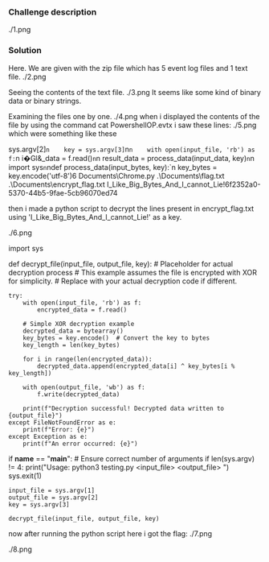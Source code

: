 ### Challenge description
./1.png

### Solution
Here. We are given with the zip file which has 5 event log files and 1 text file.
./2.png

Seeing the contents of the text file. 
./3.png
It seems like some kind of binary data or binary strings. 

Examining the files one by one.
./4.png
when i displayed the contents of the file by using the command
cat PowershellOP.evtx 
i saw these lines:
./5.png
which were something like these

sys.argv[2]`n    key = sys.argv[3]`n`n    with open(input_file, 'rb') as f:`n        i�Gl&_data = f.read()`n`n    result_data = process_data(input_data, key)`n`n 	 
import sys`n`ndef process_data(input_bytes, key):`n    key_bytes = key.encode('utf-8')6
Documents\Chrome.py .\Documents\flag.txt .\Documents\encrypt_flag.txt I_Like_Big_Bytes_And_I_cannot_Lie!6f2352a0-5370-44b5-9fae-5cb96070ed74

then i made a python script to decrypt the lines present in encrypt_flag.txt using 'I_Like_Big_Bytes_And_I_cannot_Lie!' as a key.

 ./6.png

 import sys

def decrypt_file(input_file, output_file, key):
    # Placeholder for actual decryption process
    # This example assumes the file is encrypted with XOR for simplicity.
    # Replace with your actual decryption code if different.
    
    try:
        with open(input_file, 'rb') as f:
            encrypted_data = f.read()
        
        # Simple XOR decryption example
        decrypted_data = bytearray()
        key_bytes = key.encode()  # Convert the key to bytes
        key_length = len(key_bytes)
        
        for i in range(len(encrypted_data)):
            decrypted_data.append(encrypted_data[i] ^ key_bytes[i % key_length])

        with open(output_file, 'wb') as f:
            f.write(decrypted_data)
        
        print(f"Decryption successful! Decrypted data written to {output_file}")
    except FileNotFoundError as e:
        print(f"Error: {e}")
    except Exception as e:
        print(f"An error occurred: {e}")

if __name__ == "__main__":
    # Ensure correct number of arguments
    if len(sys.argv) != 4:
        print("Usage: python3 testing.py <input_file> <output_file> <key>")
        sys.exit(1)
    
    input_file = sys.argv[1]
    output_file = sys.argv[2]
    key = sys.argv[3]

    decrypt_file(input_file, output_file, key)

now after running the python script here i got the flag:
 ./7.png

 ./8.png